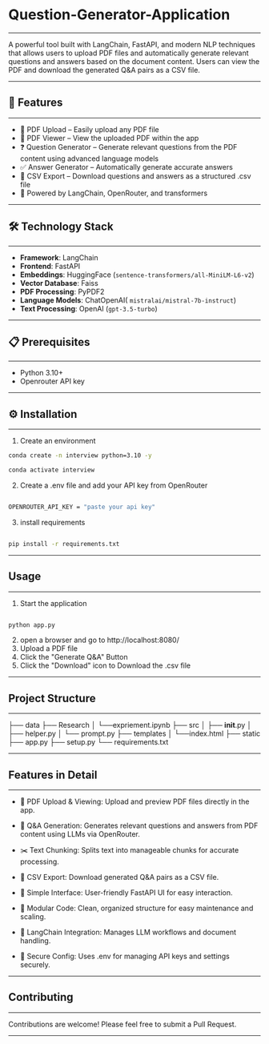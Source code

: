 # Question-Generator-Application
---

A powerful tool built with LangChain, FastAPI, and modern NLP techniques that allows users to upload PDF files and automatically generate relevant questions and answers based on the document content. Users can view the PDF and download the generated Q&A pairs as a CSV file.

---

## 🚀 Features
---

- 📁 PDF Upload – Easily upload any PDF file
- 📄 PDF Viewer – View the uploaded PDF within the app
- ❓ Question Generator – Generate relevant questions from the PDF content using advanced language models  
- ✅ Answer Generator – Automatically generate accurate answers
- 💾 CSV Export – Download questions and answers as a structured .csv file
- 🧠 Powered by LangChain, OpenRouter, and transformers  

---

## 🛠️ Technology Stack
---

- **Framework**: LangChain 
- **Frontend**: FastAPI 
- **Embeddings**: HuggingFace (`sentence-transformers/all-MiniLM-L6-v2`)  
- **Vector Database**: Faiss  
- **PDF Processing**: PyPDF2  
- **Language Models**: ChatOpenAI( `mistralai/mistral-7b-instruct`)  
- **Text Processing**: OpenAI (`gpt-3.5-turbo`)  

---

## 📋 Prerequisites
---

- Python 3.10+  
- Openrouter API key  

---

## ⚙️ Installation
---

1. Create an environment

```bash
conda create -n interview python=3.10 -y

conda activate interview

```

2. Create a .env file and add your API key from OpenRouter

```bash

OPENROUTER_API_KEY = "paste your api key"

```

3. install requirements

```bash

pip install -r requirements.txt

```

---

## Usage
---

1. Start the application

```bash

python app.py

```

2. open a browser and go to http://localhost:8080/
3. Upload a PDF file
4. Click the "Generate Q&A" Button
5. Click the "Download" icon to Download the .csv file

---

## Project Structure
---

├── data
├── Research
│   └──expriement.ipynb
├── src
│   ├── __init__.py
│   ├── helper.py
│   └── prompt.py
├── templates
│   └──index.html
├── static
├── app.py
├── setup.py
└── requirements.txt

---

## Features in Detail
---

- 📁 PDF Upload & Viewing: Upload and preview PDF files directly in the app.

- 🧠 Q&A Generation: Generates relevant questions and answers from PDF content using LLMs via OpenRouter.

- ✂️ Text Chunking: Splits text into manageable chunks for accurate processing.

- 🧾 CSV Export: Download generated Q&A pairs as a CSV file.

- 💬 Simple Interface: User-friendly FastAPI UI for easy interaction.

- 📝 Modular Code: Clean, organized structure for easy maintenance and scaling.

- 🔗 LangChain Integration: Manages LLM workflows and document handling.

- 🔐 Secure Config: Uses .env for managing API keys and settings securely.

---

## Contributing
---
Contributions are welcome! Please feel free to submit a Pull Request.

---